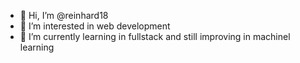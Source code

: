 - 👋 Hi, I’m @reinhard18
- 👀 I’m interested in web development
- 🌱 I’m currently learning in fullstack and still improving in machinel learning


<!---
reinhard18/reinhard18 is a ✨ special ✨ repository because its `README.md` (this file) appears on your GitHub profile.
You can click the Preview link to take a look at your changes.
- 💞️ I’m looking to collaborate on ...
- 📫 How to reach me ...
--->
